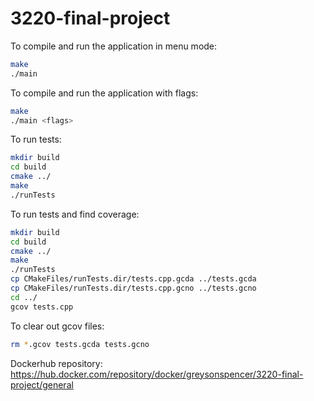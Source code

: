 # 3220-final-project

To compile and run the application in menu mode:

```bash
make
./main
```

To compile and run the application with flags:

```bash
make
./main <flags>
```

To run tests:

```bash
mkdir build
cd build
cmake ../
make
./runTests
```

To run tests and find coverage:

```bash
mkdir build
cd build
cmake ../
make
./runTests
cp CMakeFiles/runTests.dir/tests.cpp.gcda ../tests.gcda
cp CMakeFiles/runTests.dir/tests.cpp.gcno ../tests.gcno
cd ../
gcov tests.cpp
```

To clear out gcov files:

```bash
rm *.gcov tests.gcda tests.gcno
```

Dockerhub repository: 
https://hub.docker.com/repository/docker/greysonspencer/3220-final-project/general
